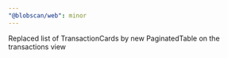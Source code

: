 ```yaml
---
"@blobscan/web": minor
---
```


Replaced list of TransactionCards by new PaginatedTable on the transactions view
